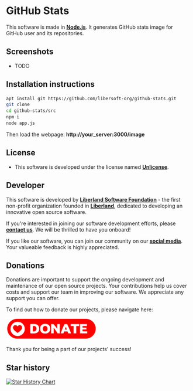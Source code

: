 # GitHub Stats

This software is made in [**Node.js**](https://nodejs.org). It generates GitHub stats image for GitHub user and its repositories.

## Screenshots

- TODO

## Installation instructions

```sh
apt install git https://github.com/libersoft-org/github-stats.git
git clone 
cd github-stats/src
npm i
node app.js
```

Then load the webpage: **http://your_server:3000/image**

## License

- This software is developed under the license named [**Unlicense**](./LICENSE).

## Developer
This software is developed by [**Liberland Software Foundation**](https://libersoft.org) - the first non-profit organization founded in [**Liberland**](https://liberland.org), dedicated to developing an innovative open source software.

If you're interested in joining our software development efforts, please [**contact us**](https://libersoft.org/contacts). We will be thrilled to have you onboard!

If you like our software, you can join our community on our [**social media**](https://libersoft.org/contacts). Your valueable feedback is highly appreciated.

## Donations

Donations are important to support the ongoing development and maintenance of our open source projects. Your contributions help us cover costs and support our team in improving our software. We appreciate any support you can offer.

To find out how to donate our projects, please navigate here:

[![Donate](https://raw.githubusercontent.com/libersoft-org/documents/main/donate.png)](https://libersoft.org/donations)

Thank you for being a part of our projects' success!

## Star history

[![Star History Chart](https://api.star-history.com/svg?repos=libersoft-org/github-stats&type=Date)](https://star-history.com/#libersoft-org/github-stats&Date)
